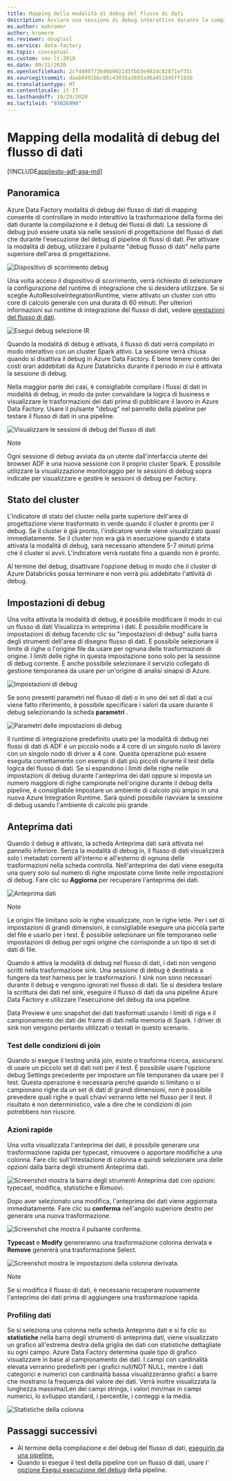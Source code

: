 ```yaml
---
title: Mapping della modalità di debug del flusso di dati
description: Avviare una sessione di debug interattivo durante la compilazione di flussi di dati
ms.author: makromer
author: kromerm
ms.reviewer: douglasl
ms.service: data-factory
ms.topic: conceptual
ms.custom: seo-lt-2019
ms.date: 09/11/2020
ms.openlocfilehash: 2cfd498f73646b0021d5fbb3e982dc82871ef35c
ms.sourcegitcommit: daab0491bbc05c43035a3693a96a451845ff193b
ms.translationtype: MT
ms.contentlocale: it-IT
ms.lasthandoff: 10/29/2020
ms.locfileid: "93026990"
---
```

# <a name="mapping-data-flow-debug-mode"></a>Mapping della modalità di debug del flusso di dati

[!INCLUDE[appliesto-adf-asa-md](includes/appliesto-adf-asa-md.md)]

## <a name="overview"></a>Panoramica

Azure Data Factory modalità di debug del flusso di dati di mapping consente di controllare in modo interattivo la trasformazione della forma dei dati durante la compilazione e il debug dei flussi di dati. La sessione di debug può essere usata sia nelle sessioni di progettazione del flusso di dati che durante l'esecuzione del debug di pipeline di flussi di dati. Per attivare la modalità di debug, utilizzare il pulsante "debug flusso di dati" nella parte superiore dell'area di progettazione.

![Dispositivo di scorrimento debug](media/data-flow/debugbutton.png "Dispositivo di scorrimento debug")

Una volta acceso il dispositivo di scorrimento, verrà richiesto di selezionare la configurazione del runtime di integrazione che si desidera utilizzare. Se si sceglie AutoResolveIntegrationRuntime, viene attivato un cluster con otto core di calcolo generale con una durata di 60 minuti. Per ulteriori informazioni sui runtime di integrazione del flusso di dati, vedere [prestazioni del flusso di dati](concepts-data-flow-performance.md#ir).

![Esegui debug selezione IR](media/data-flow/debugbutton2.png "Esegui debug selezione IR")

Quando la modalità di debug è attivata, il flusso di dati verrà compilato in modo interattivo con un cluster Spark attivo. La sessione verrà chiusa quando si disattiva il debug in Azure Data Factory. È bene tenere conto dei costi orari addebitati da Azure Databricks durante il periodo in cui è attivata la sessione di debug.

Nella maggior parte dei casi, è consigliabile compilare i flussi di dati in modalità di debug, in modo da poter convalidare la logica di business e visualizzare le trasformazioni dei dati prima di pubblicare il lavoro in Azure Data Factory. Usare il pulsante "debug" nel pannello della pipeline per testare il flusso di dati in una pipeline.

![Visualizzare le sessioni di debug del flusso di dati](media/iterative-development-debugging/view-dataflow-debug-sessions.png)

> [!NOTE]
> Ogni sessione di debug avviata da un utente dall'interfaccia utente del browser ADF è una nuova sessione con il proprio cluster Spark. È possibile utilizzare la visualizzazione monitoraggio per le sessioni di debug sopra indicate per visualizzare e gestire le sessioni di debug per Factory.

## <a name="cluster-status"></a>Stato del cluster

L'indicatore di stato del cluster nella parte superiore dell'area di progettazione viene trasformato in verde quando il cluster è pronto per il debug. Se il cluster è già pronto, l'indicatore verde viene visualizzato quasi immediatamente. Se il cluster non era già in esecuzione quando è stata attivata la modalità di debug, sarà necessario attendere 5-7 minuti prima che il cluster si avvii. L'indicatore verrà ruotato fino a quando non è pronto.

Al termine del debug, disattivare l'opzione debug in modo che il cluster di Azure Databricks possa terminare e non verrà più addebitato l'attività di debug.

## <a name="debug-settings"></a>Impostazioni di debug

Una volta attivata la modalità di debug, è possibile modificare il modo in cui un flusso di dati Visualizza in anteprima i dati. È possibile modificare le impostazioni di debug facendo clic su "impostazioni di debug" sulla barra degli strumenti dell'area di disegno flusso di dati. È possibile selezionare il limite di righe o l'origine file da usare per ognuna delle trasformazioni di origine. I limiti delle righe in questa impostazione sono solo per la sessione di debug corrente. È anche possibile selezionare il servizio collegato di gestione temporanea da usare per un'origine di analisi sinapsi di Azure. 

![Impostazioni di debug](media/data-flow/debug-settings.png "Impostazioni di debug")

Se sono presenti parametri nel flusso di dati o in uno dei set di dati a cui viene fatto riferimento, è possibile specificare i valori da usare durante il debug selezionando la scheda **parametri** .

![Parametri delle impostazioni di debug](media/data-flow/debug-settings2.png "Parametri delle impostazioni di debug")

Il runtime di integrazione predefinito usato per la modalità di debug nei flussi di dati di ADF è un piccolo nodo a 4 core di un singolo ruolo di lavoro con un singolo nodo di driver a 4 core. Questa operazione può essere eseguita correttamente con esempi di dati più piccoli durante il test della logica del flusso di dati. Se si espandono i limiti delle righe nelle impostazioni di debug durante l'anteprima dei dati oppure si imposta un numero maggiore di righe campionate nell'origine durante il debug della pipeline, è consigliabile impostare un ambiente di calcolo più ampio in una nuova Azure Integration Runtime. Sarà quindi possibile riavviare la sessione di debug usando l'ambiente di calcolo più grande.

## <a name="data-preview"></a>Anteprima dati

Quando il debug è attivato, la scheda Anteprima dati sarà attivata nel pannello inferiore. Senza la modalità di debug in, il flusso di dati visualizzerà solo i metadati correnti all'interno e all'esterno di ognuna delle trasformazioni nella scheda controlla. Nell'anteprima dei dati viene eseguita una query solo sul numero di righe impostate come limite nelle impostazioni di debug. Fare clic su **Aggiorna** per recuperare l'anteprima dei dati.

![Anteprima dati](media/data-flow/datapreview.png "Anteprima dati")

> [!NOTE]
> Le origini file limitano solo le righe visualizzate, non le righe lette. Per i set di impostazioni di grandi dimensioni, è consigliabile eseguire una piccola parte del file e usarlo per i test. È possibile selezionare un file temporaneo nelle impostazioni di debug per ogni origine che corrisponde a un tipo di set di dati di file.

Quando è attiva la modalità di debug nel flusso di dati, i dati non vengono scritti nella trasformazione sink. Una sessione di debug è destinata a fungere da test harness per le trasformazioni. I sink non sono necessari durante il debug e vengono ignorati nel flusso di dati. Se si desidera testare la scrittura dei dati nel sink, eseguire il flusso di dati da una pipeline Azure Data Factory e utilizzare l'esecuzione del debug da una pipeline.

Data Preview è uno snapshot dei dati trasformati usando i limiti di riga e il campionamento dei dati dei frame di dati nella memoria di Spark. I driver di sink non vengono pertanto utilizzati o testati in questo scenario.

### <a name="testing-join-conditions"></a>Test delle condizioni di join

Quando si esegue il testing unità join, esiste o trasforma ricerca, assicurarsi di usare un piccolo set di dati noti per il test. È possibile usare l'opzione debug Settings precedente per impostare un file temporaneo da usare per il test. Questa operazione è necessaria perché quando si limitano o si campionano righe da un set di dati di grandi dimensioni, non è possibile prevedere quali righe e quali chiavi verranno lette nel flusso per il test. Il risultato è non deterministico, vale a dire che le condizioni di join potrebbero non riuscire.

### <a name="quick-actions"></a>Azioni rapide

Una volta visualizzata l'anteprima dei dati, è possibile generare una trasformazione rapida per typecast, rimuovere o apportare modifiche a una colonna. Fare clic sull'intestazione di colonna e quindi selezionare una delle opzioni dalla barra degli strumenti Anteprima dati.

![Screenshot mostra la barra degli strumenti Anteprima dati con opzioni: typecast, modifica, statistiche e Rimuovi.](media/data-flow/quick-actions1.png "Azioni rapide")

Dopo aver selezionato una modifica, l'anteprima dei dati viene aggiornata immediatamente. Fare clic su **conferma** nell'angolo superiore destro per generare una nuova trasformazione.

![Screenshot che mostra il pulsante conferma.](media/data-flow/quick-actions2.png "Azioni rapide")

**Typecast** e **Modify** genereranno una trasformazione colonna derivata e **Remove** genererà una trasformazione Select.

![Screenshot mostra le impostazioni della colonna derivata.](media/data-flow/quick-actions3.png "Azioni rapide")

> [!NOTE]
> Se si modifica il flusso di dati, è necessario recuperare nuovamente l'anteprima dei dati prima di aggiungere una trasformazione rapida.

### <a name="data-profiling"></a>Profiling dati

Se si seleziona una colonna nella scheda Anteprima dati e si fa clic su **statistiche** nella barra degli strumenti di anteprima dati, viene visualizzato un grafico all'estrema destra della griglia dei dati con statistiche dettagliate su ogni campo. Azure Data Factory determina quale tipo di grafico visualizzare in base al campionamento dei dati. I campi con cardinalità elevata verranno predefiniti per i grafici null/NOT NULL, mentre i dati categorici e numerici con cardinalità bassa visualizzeranno grafici a barre che mostrano la frequenza del valore dei dati. Verrà inoltre visualizzata la lunghezza massima/Len dei campi stringa, i valori min/max in campi numerici, lo sviluppo standard, i percentile, i conteggi e la media.

![Statistiche della colonna](media/data-flow/stats.png "Statistiche della colonna")

## <a name="next-steps"></a>Passaggi successivi

* Al termine della compilazione e del debug del flusso di dati, [eseguirlo da una pipeline.](control-flow-execute-data-flow-activity.md)
* Quando si esegue il test della pipeline con un flusso di dati, usare l' [opzione Esegui esecuzione del debug](iterative-development-debugging.md) della pipeline.
